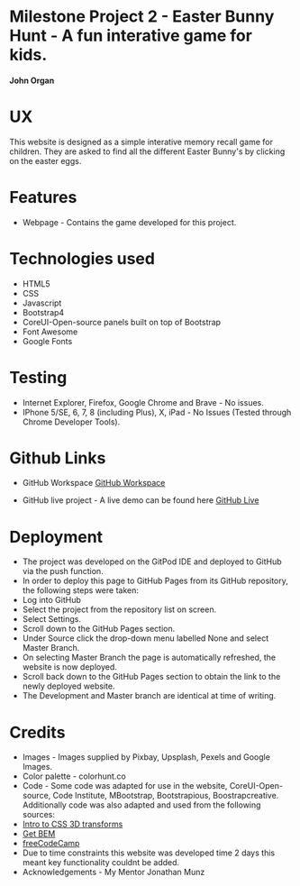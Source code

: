 # Milestone Project 2 - Easter Bunny Hunt - A fun interative game for kids.

#### John Organ

# UX

This website is designed as a simple interative memory recall game for children. They are asked to find all the different Easter Bunny's by clicking on the easter eggs.


# Features

* Webpage - Contains the game developed for this project.

# Technologies used

* HTML5
* CSS
* Javascript
* Bootstrap4
* CoreUI-Open-source panels built on top of Bootstrap
* Font Awesome
* Google Fonts

# Testing

* Internet Explorer, Firefox, Google Chrome and Brave - No issues.
* IPhone 5/SE, 6, 7, 8 (including Plus), X, iPad - No Issues (Tested through Chrome Developer Tools).


# Github Links 

* GitHub Workspace
[GitHub Workspace](https://github.com/JOrgan-Source/EasterBunnyHuntMilestone2)

* GitHub live project - A live demo can be found here
[GitHub Live](https://jorgan-source.github.io/EasterBunnyHuntMilestone2/)

# Deployment

* The project was developed on the GitPod IDE and deployed to GitHub via the push function.
* In order to deploy this page to GitHub Pages from its GitHub repository, the following steps were taken:
* Log into GitHub
* Select the project from the repository list on screen.
* Select Settings.
* Scroll down to the GitHub Pages section.
* Under Source click the drop-down menu labelled None and select Master Branch.
* On selecting Master Branch the page is automatically refreshed, the website is now deployed.
* Scroll back down to the GitHub Pages section to obtain the link to the newly deployed website.
* The Development and Master branch are identical at time of writing.


# Credits

* Images - Images supplied by Pixbay, Upsplash, Pexels and Google Images.
* Color palette - colorhunt.co
* Code - Some code was adapted for use in the website, CoreUI-Open-source, Code Institute, MBootstrap, Bootstrapious,  Boostrapcreative. Additionally code was also adapted and used from the following sources: 
* [Intro to CSS 3D transforms](https://3dtransforms.desandro.com/card-flip)
* [Get BEM](https://3dtransforms.desandro.com/card-flip)
* [freeCodeCamp](https://www.freecodecamp.org/news/vanilla-javascript-tutorial-build-a-memory-game-in-30-minutes-e542c4447eae/)
* Due to time constraints this website was developed time 2 days this meant key functionality couldnt be added.
* Acknowledgements - My Mentor Jonathan Munz

